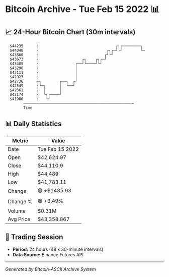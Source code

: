 # Bitcoin Archive - Tue Feb 15 2022 📊

## 📈 24-Hour Bitcoin Chart (30m intervals)

```
  $44235      ┤                                  ┌┐┌────────┐  
  $44048      ┤                              ┌┐┌─┘└┘        └─ 
  $43860      ┤                             ┌┘└┘               
  $43673      ┤                   ┌┐    ┌┐┌─┘                  
  $43485      ┤                ┌──┘└────┘└┘                    
  $43298      ┤                │                               
  $43111      ┤                │                               
  $42923      ┤                │                               
  $42736      ┼┐        ┌──┐  ┌┘                               
  $42549      ┤└─┐      │  └──┘                                
  $42361      ┤  │      │                                      
  $42174      ┤  └┐┌────┘                                      
  $41986      ┤   └┘                                           
        ────────────────────────────────────────────────→
        Time
```

## 📊 Daily Statistics

| Metric | Value |
|--------|-------|
| Date | Tue Feb 15 2022 |
| Open | $42,624.97 |
| Close | $44,110.9 |
| High | $44,489 |
| Low | $41,783.11 |
| Change | 🟢 +$1485.93 |
| Change % | 🟢 +3.49% |
| Volume | $0.31M |
| Avg Price | $43,358.867 |

## 📅 Trading Session

- **Period:** 24 hours (48 x 30-minute intervals)
- **Data Source:** Binance Futures API

---
*Generated by Bitcoin-ASCII Archive System*
